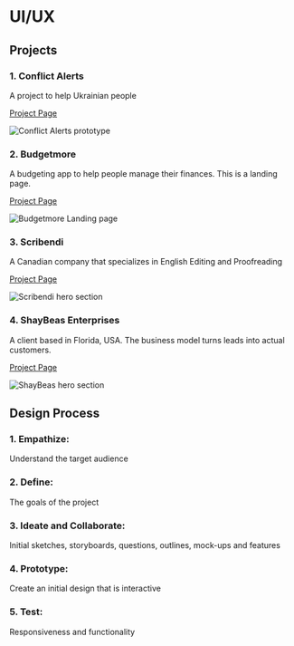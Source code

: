 # UI/UX

## Projects

### 1. Conflict Alerts
A project to help Ukrainian people

[Project Page](/work/uiux/conflict-alerts.md)

![Conflict Alerts prototype](/images/work/conflict-alerts/conflict-alerts.png)

### 2. Budgetmore
A budgeting app to help people manage their finances.  This is a landing page. 

[Project Page](/work/uiux/budgetmore.md)

![Budgetmore Landing page](/images/work/budgetmore/hero-section.png)

### 3. Scribendi
A Canadian company that specializes in English Editing and Proofreading

[Project Page](/work/uiux/scribendi.md)

![Scribendi hero section](/images/work/scribendi/banner-scribendi.jpg)

### 4. ShayBeas Enterprises
A client based in Florida, USA.  The business model turns leads into actual customers. 

[Project Page](/work/uiux/shaybeas.md)

![ShayBeas hero section](/images/work/shaybeas/shaybeas-hero.png)

## Design Process

### 1. Empathize: 
Understand the target audience

### 2. Define: 
The goals of the project

### 3. Ideate and Collaborate: 
Initial sketches, storyboards, questions, outlines, mock-ups and features

### 4. Prototype: 
Create an initial design that is interactive

### 5. Test: 
Responsiveness and functionality
